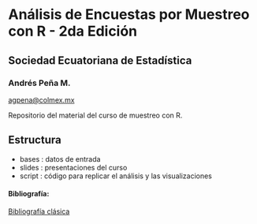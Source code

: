 # Análisis de Encuestas por Muestreo con R - 2da Edición

## Sociedad Ecuatoriana de Estadística

### Andrés Peña M.
[agpena@colmex.mx](mailto:agpena@colmex.mx)

Repositorio del material del curso de muestreo con R. 


## Estructura
* bases : datos de entrada
* slides : presentaciones del curso
* script : código para replicar el análisis y las visualizaciones


#### Bibliografía:
[Bibliografía clásica](https://drive.google.com/drive/folders/1nKK4FFTld8COBd3Pb7KicU_AguFwDNyu)

